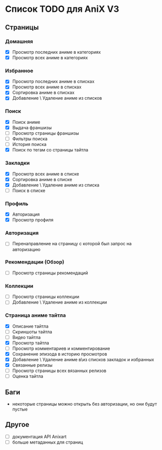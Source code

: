 # Список TODO для AniX V3

## Страницы

### Домашняя

- [X] Просмотр последних аниме в категориях
- [X] Просмотр всех аниме в категориях

### Избранное

- [X] Просмотр последних аниме в списках
- [X] Просмотр всех аниме в списках
- [X] Сортировка аниме в списках
- [X] Добавление \ Удаление аниме из списков

### Поиск

- [X] Поиск аниме
- [X] Выдача франшизы
- [ ] Просмотр страницы франшизы
- [ ] Фильтры поиска
- [ ] История поиска
- [X] Поиск по тегам со страницы тайтла

### Закладки

- [X] Просмотр всех аниме в списке
- [X] Сортировка аниме в списке
- [X] Добавление \ Удаление аниме из списка
- [ ] Поиск в списке

### Профиль

- [X] Авторизация
- [X] Просмотр профиля

### Авторизация

- [ ] Перенаправление на страницу с которой был запрос на авторизацию

### Рекомендации (Обзор)

- [ ] Просмотр страницы рекомендаций

### Коллекции

- [ ] Просмотр страницы коллекции
- [ ] Добавление \ Удаление аниме из коллекции

### Страница аниме тайтла

- [X] Описание тайтла
- [ ] Скриншоты тайтла
- [ ] Видео тайтла
- [X] Просмотр тайтла
- [ ] Просмотр комментариев и комментирование
- [X] Сохранение эпизода в историю просмотров
- [X] Добавление \ Удаление аниме в\из списков закладок и избранных
- [X] Связанные релизы
- [ ] Просмотр страницы всех вязанных релизов
- [ ] Оценка тайтла

## Баги

- некоторые страницы можно открыть без авторизации, но они будут пустые

## Другое

- [ ] документация API Anixart
- [ ] больше метаданных для страниц
